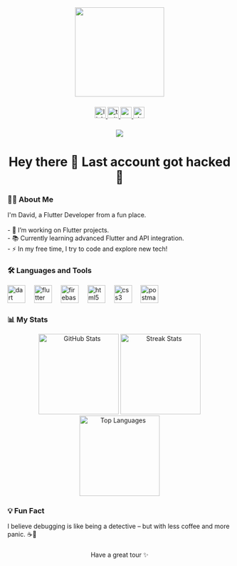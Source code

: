 <div align="center">
  <img height="200" src="https://assets.isu.pub/document-structure/230217143111-2658d4493d9bc947b139d65c18810af5/v1/fc50dee6d451c4882c43002228629be5.jpeg"/>
</div>

###

<div align="center">
  <a href="https://www.linkedin.com/in/your-linkedin" target="_blank">
    <img src="https://img.shields.io/static/v1?message=LinkedIn&logo=linkedin&label=&color=0077B5&logoColor=white&labelColor=&style=for-the-badge" height="25" alt="linkedin logo" />
  </a>
  <a href="https://x.com/Anozie1C" target="_blank">
    <img src="https://img.shields.io/static/v1?message=Twitter&logo=twitter&label=&color=1DA1F2&logoColor=white&labelColor=&style=for-the-badge" height="25" alt="twitter logo" />
  </a>
  <a href="mailto:davis31j@gmail.com" target="_blank">
    <img src="https://img.shields.io/static/v1?message=Gmail&logo=gmail&label=&color=D14836&logoColor=white&labelColor=&style=for-the-badge" height="25" alt="gmail logo" />
  </a>
  <a href="https://stackoverflow.com/users/22901789/david-c-anozie?tab=profile" target="_blank">
    <img src="https://img.shields.io/static/v1?message=Stackoverflow&logo=stackoverflow&label=&color=FE7A16&logoColor=white&labelColor=&style=for-the-badge" height="25" alt="stackoverflow logo" />
  </a>
</div>

###

<div align="center">
  <img src="https://visitor-badge.laobi.icu/badge?page_id=David-Meka"/>
</div>

###

<h1 align="center">Hey there 👋 Last account got hacked 🥲</h1>

###

<h3 align="left">👨‍💻 About Me</h3>

<p align="left">I'm David, a Flutter Developer from a fun place.<br><br>- 🔭 I’m working on Flutter projects.<br>- 📚 Currently learning advanced Flutter and API integration.<br>- ⚡ In my free time, I try to code and explore new tech!</p>

###

<h3 align="left">🛠 Languages and Tools</h3>

<div align="left">
  <img src="https://cdn.jsdelivr.net/gh/devicons/devicon/icons/dart/dart-original.svg" height="40" alt="dart logo" />
  <img width="12" />
  <img src="https://cdn.jsdelivr.net/gh/devicons/devicon/icons/flutter/flutter-original.svg" height="40" alt="flutter logo" />
  <img width="12" />
  <img src="https://cdn.jsdelivr.net/gh/devicons/devicon/icons/firebase/firebase-plain.svg" height="40" alt="firebase logo" />
  <img width="12" />
  <img src="https://cdn.jsdelivr.net/gh/devicons/devicon/icons/html5/html5-original.svg" height="40" alt="html5 logo" />
  <img width="12" />
  <img src="https://cdn.jsdelivr.net/gh/devicons/devicon/icons/css3/css3-original.svg" height="40" alt="css3 logo" />
  <img width="12" />
  <img src="https://cdn.jsdelivr.net/gh/devicons/devicon/icons/postman/postman-original.svg" height="40" alt="postman logo" />
</div>

###

<h3 align="left">📊 My Stats</h3>

<div align="center">
  <img src="https://github-readme-stats.vercel.app/api?username=David-Meka&show_icons=true&theme=radical&hide_border=true" height="180" alt="GitHub Stats"/>
  <img src="https://streak-stats.demolab.com?user=David-Meka&locale=en&mode=weekly&theme=radical&hide_border=true" height="180" alt="Streak Stats"/>
  <img src="https://github-readme-stats.vercel.app/api/top-langs/?username=David-Meka&layout=compact&theme=radical&hide_border=true" height="180" alt="Top Languages"/>
</div>

###

<h3 align="left">💡 Fun Fact</h3>

<p align="left">I believe debugging is like being a detective – but with less coffee and more panic. ☕🚀</p>

###

<p align="center">Have a great tour ✨</p>
